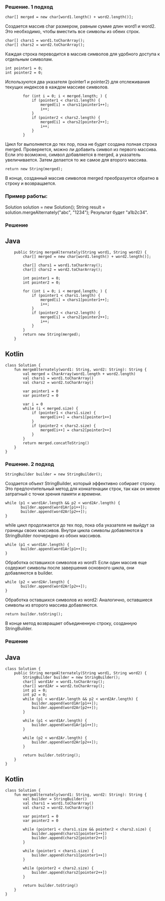 ### Решение. 1 подход
```
char[] merged = new char[word1.length() + word2.length()];
```
Создается массив char размером, равным сумме длин word1 и word2. Это необходимо, чтобы вместить все символы из обеих строк.
```
char[] chars1 = word1.toCharArray();
char[] chars2 = word2.toCharArray();
```
Каждая строка переводится в массив символов для удобного доступа к отдельным символам.
```
int pointer1 = 0;
int pointer2 = 0;
```
Используются два указателя (pointer1 и pointer2) для отслеживания текущих индексов в каждом массиве символов.
```
        for (int i = 0; i < merged.length; ) {
            if (pointer1 < chars1.length) {
                merged[i] = chars1[pointer1++];
                i++;
            }
            if (pointer2 < chars2.length) {
                merged[i] = chars2[pointer2++];
                i++;
            }
        }
```
Цикл for выполняется до тех пор, пока не будет создана полная строка merged.
Проверяется, можно ли добавить символ из первого массива. Если это возможно, символ добавляется в merged, а указатель увеличивается.
Затем делается то же самое для второго массива.
```
return new String(merged);
```
В конце, созданный массив символов merged преобразуется обратно в строку и возвращается.
### Пример работы:
Solution solution = new Solution();
String result = solution.mergeAlternately("abc", "1234");
Результат будет "a1b2c34".
### Решение
## Java
```
    public String mergeAlternately(String word1, String word2) {
        char[] merged = new char[word1.length() + word2.length()];

        char[] chars1 = word1.toCharArray();
        char[] chars2 = word2.toCharArray();

        int pointer1 = 0;
        int pointer2 = 0;

        for (int i = 0; i < merged.length; ) {
            if (pointer1 < chars1.length) {
                merged[i] = chars1[pointer1++];
                i++;
            }
            if (pointer2 < chars2.length) {
                merged[i] = chars2[pointer2++];
                i++;
            }
        }
        return new String(merged);
    }
```
## Kotlin
```
class Solution {
    fun mergeAlternately(word1: String, word2: String): String {
        val merged = CharArray(word1.length + word2.length)
        val chars1 = word1.toCharArray()
        val chars2 = word2.toCharArray()

        var pointer1 = 0
        var pointer2 = 0

        var i = 0
        while (i < merged.size) {
            if (pointer1 < chars1.size) {
                merged[i++] = chars1[pointer1++]
            }
            if (pointer2 < chars2.size) {
                merged[i++] = chars2[pointer2++]
            }
        }
        return merged.concatToString()
    }
}
```
### Решение. 2 подход
```
StringBuilder builder = new StringBuilder();
```
Создается объект StringBuilder, который эффективно собирает строку. Это предпочтительный метод для конкатенации строк, так как он менее затратный с точки зрения памяти и времени.
```
while (p1 < word1Ar.length && p2 < word2Ar.length) {
       builder.append(word1Ar[p1++]);
       builder.append(word2Ar[p2++]);
}
```
while цикл продолжается до тех пор, пока оба указателя не выйдут за границы своих массивов. Внутри цикла символы добавляются в StringBuilder поочередно из обоих массивов.
```
while (p1 < word1Ar.length) {
       builder.append(word1Ar[p1++]);
}
```
Обработка оставшихся символов из word1:
Если один массив еще содержит символы после завершения основного цикла, они добавляются в builder.
```
while (p2 < word2Ar.length) {
       builder.append(word2Ar[p2++]);
}
```
Обработка оставшихся символов из word2:
Аналогично, оставшиеся символы из второго массива добавляются.
```
return builder.toString();
```
В конце метод возвращает объединенную строку, созданную StringBuilder.
### Решение
## Java
```
class Solution {
    public String mergeAlternately(String word1, String word2) {
        StringBuilder builder = new StringBuilder();
        char[] word1Ar = word1.toCharArray();
        char[] word2Ar = word2.toCharArray();
        int p1 = 0;
        int p2 = 0;
        while (p1 < word1Ar.length && p2 < word2Ar.length) {
            builder.append(word1Ar[p1++]);
            builder.append(word2Ar[p2++]);
        }

        while (p1 < word1Ar.length) {
            builder.append(word1Ar[p1++]);
        }

        while (p2 < word2Ar.length) {
            builder.append(word2Ar[p2++]);
        }

        return builder.toString();
    }
}
```
## Kotlin
```
class Solution {
    fun mergeAlternately(word1: String, word2: String): String {
        val builder = StringBuilder()
        val chars1 = word1.toCharArray()
        val chars2 = word2.toCharArray()

        var pointer1 = 0
        var pointer2 = 0

        while (pointer1 < chars1.size && pointer2 < chars2.size) {
            builder.append(chars1[pointer1++])
            builder.append(chars2[pointer2++])
        }

        while (pointer1 < chars1.size) {
            builder.append(chars1[pointer1++])
        }

        while (pointer2 < chars2.size) {
            builder.append(chars2[pointer2++])
        }

        return builder.toString()
    }
}
```